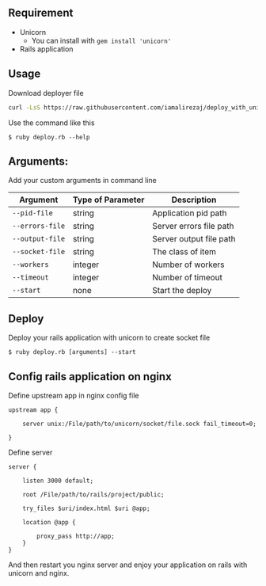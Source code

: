 ## Requirement
* Unicorn 
    - You can install with ``` gem install 'unicorn' ```
* Rails application

## Usage
Download deployer file
```bash
curl -LsS https://raw.githubusercontent.com/iamalirezaj/deploy_with_unicorn/develop/deploy.rb -o ./deploy.rb
```

Use the command like this

    $ ruby deploy.rb --help

## Arguments:
Add your custom arguments in command line

| Argument  | Type of Parameter | Description |
| ------- | ------ | --------- |
| `--pid-file` | string | Application pid path |
| `--errors-file` | string | Server errors file path |
| `--output-file` | string | Server output file path |
| `--socket-file` | string | The class of item |
| `--workers` | integer | Number of workers |
| `--timeout` | integer | Number of timeout |
| `--start` | none | Start the deploy |

## Deploy
Deploy your rails application with unicorn to create socket file

    $ ruby deploy.rb [arguments] --start

## Config rails application on nginx
Define upstream app in nginx config file

```nginx
upstream app {
	
	server unix:/File/path/to/unicorn/socket/file.sock fail_timeout=0;

}
```

Define server 
```nignx
server {
	
	listen 3000 default;

	root /File/path/to/rails/project/public;

	try_files $uri/index.html $uri @app;

	location @app {

		proxy_pass http://app;
	}
}
```

And then restart you nginx server and enjoy your application on rails with unicorn and nginx.
